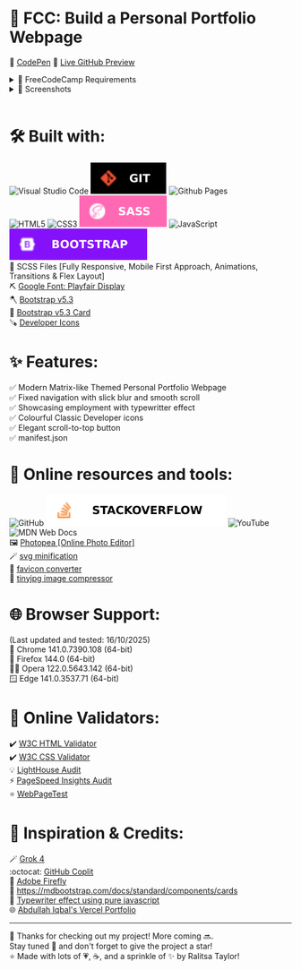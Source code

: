 # 🚀 FCC: Build a Personal Portfolio Webpage

📝 [CodePen](https://codepen.io/ralitsataylor/pen/KOdQJZ/)
🔗 [Live GitHub Preview](https://ralitsataylor.github.io/fcc-personal-portfolio-webpage/)

<details>
<summary>🎯 FreeCodeCamp Requirements</summary>

<br>

![FreeCodeCamp](https://img.shields.io/badge/Freecodecamp-%23123.svg?&style=for-the-badge&logo=freecodecamp&logoColor=green/)

Responsive Web Design Projects - Build a Personal Portfolio Webpage

Objective: Build an app that is functionally similar to https://codepen.io/freeCodeCamp/pen/zNBOYG. Do not copy this demo project.

Fulfill the below user stories and get all of the tests to pass. Give it your own personal style.

> You can use HTML, JavaScript, and CSS to complete this project. Plain CSS is recommended because that is what the lessons have covered so far and you should get some practice with plain CSS. You can use Bootstrap or SASS if you choose. Additional technologies (just for example jQuery, React, Angular, or Vue) are not recommended for this project, and using them is at your own risk. Other projects will give you a chance to work with different technology stacks like React. We will accept and try to fix all issue reports that use the suggested technology stack for this project. Happy coding!

🆔 User Story #1: My portfolio should have a welcome section with an id of welcome-section.                                                           
🔠 User Story #2: The welcome section should have an h1 element that contains text.                                                                   
🆔 User Story #3: My portfolio should have a projects section with an id of projects.                                                                 
🔡 User Story #4: The projects section should contain at least one element with a class of project-tile to hold a project.                            
🔗 User Story #5: The projects section should contain at least one link to a project.                                                                 
🧭 User Story #6: My portfolio should have a navbar with an id of navbar.                                                                             
🔗 User Story #7: The navbar should contain at least one link that I can click on to navigate to different sections of the page.                      
🔗 User Story #8: My portfolio should have a link with an id of profile-link, which opens my GitHub or FCC profile in a new tab.                      
📱 User Story #9: My portfolio should have at least one media query.
↕️ User Story #10: The height of the welcome section should be equal to the height of the viewport.                                                   
🔝 User Story #11: The navbar should always be at the top of the viewport.                                                                            

You can build your project by forking this [CodePen pen](https://codepen.io/freeCodeCamp/pen/MJjpwO/).
Or you can use this CDN link to run the tests in any environment you like:
https://cdn.freecodecamp.org/testable-projects-fcc/v1/bundle.js.
Once you're done, submit the URL to your working project with all its tests passing.
Remember to use the [Read-Search-Ask](https://www.freecodecamp.org/forum/t/how-to-get-help-when-you-are-stuck/19514/) method if you get stuck.

</details>

<details>
<summary>📸 Screenshots</summary>

## 🖥️ Desktop preview:
<img src="dist/img/fcc-personal-portfolio-webpage-desktop-preview.png" loading="lazy">

<table width="100%">
  <thead>
    <tr>
      <th width="65%" style="border: none;">📱 Tablet Preview</th>
      <th width="35%" style="border: none;">📱 Mobile Preview</th>
    </tr>
  </thead>
  <tbody>
    <tr>
      <td width="65%"><img src="dist/img/fcc-personal-portfolio-webpage-tablet-preview.png" loading="lazy"></td>
      <td width="35%"><img src="dist/img/fcc-personal-portfolio-webpage-mobile-preview.png" loading="lazy"></td>
    </tr>
  </tbody>
</table>

<br>

# 🏅 W3C HTML Validator
<img src="dist/img/fcc-personal-portfolio-webpage-w3c-html-validator.png" loading="lazy">

<br>

# 🏅 W3C CSS Validator
<img src="dist/img/fcc-personal-portfolio-webpage-w3c-css-validator.png" loading="lazy">

<br>

# 🌈 Chrome LightHouse Audit

Desktop:

<img src="dist/img/fcc-personal-portfolio-webpage-light-house-audit-desktop.png" loading="lazy">

<br>

Mobile:

<img src="dist/img/fcc-personal-portfolio-webpage-light-house-audit-mobile.png" loading="lazy">

<br>

# ⚡ PageSpeed Insights Results

Desktop:

<img src="dist/img/fcc-personal-portfolio-webpage-pagespeed-insights-desktop.png" loading="lazy">

<br>

Mobile:

<img src="dist/img/fcc-personal-portfolio-webpage-pagespeed-insights-mobile.png" loading="lazy">

</details>  
        
<br>

# 🛠️ Built with:
![Visual Studio Code](https://img.shields.io/badge/Visual%20Studio%20Code-0078d7.svg?style=for-the-badge&logo=visual-studio-code&logoColor=white/)
<img src="./dist/img/svgs-for-readme-md/git.svg?sanitize=true" alt="Git icon" loading="lazy"> ![Github Pages](https://img.shields.io/badge/github%20pages-121013?style=for-the-badge&logo=github&logoColor=white/)                                                                       
![HTML5](https://img.shields.io/badge/html5-%23FFFFFF.svg?style=for-the-badge&logo=html5&logoColor=white/) ![CSS3](https://img.shields.io/badge/css3-%231572B6.svg?style=for-the-badge&logo=css3&logoColor=white/) <img src="./dist/img/svgs-for-readme-md/sass.svg?sanitize=true" alt="Sass icon" loading="lazy"> ![JavaScript](https://img.shields.io/badge/javascript-%23323330.svg?style=for-the-badge&logo=javascript&logoColor=%23F7DF1E/) <img src="./dist/img/svgs-for-readme-md/bootstrap.svg?sanitize=true" alt="Bootstrap icon" loading="lazy">      
🔨 SCSS Files [Fully Responsive, Mobile First Approach, Animations, Transitions & Flex Layout]                                                               
⛏️ [Google Font: Playfair Display](https://fonts.google.com/specimen/Playfair+Display/)                                                                       
🪓 [Bootstrap v5.3](https://getbootstrap.com/docs/5.3/getting-started/introduction/)                                                            
🔩 [Bootstrap v5.3 Card](https://getbootstrap.com/docs/5.3/components/card/)                                                                        
🪚 [Developer Icons](https://devicon.dev/)                                                                                                          

# ✨ Features:
✅ Modern Matrix-like Themed Personal Portfolio Webpage                                                                                            
✅ Fixed navigation with slick blur and smooth scroll                                                                                                        
✅ Showcasing employment with typewritter effect                                                                            
✅ Colourful Classic Developer icons                                                                                                                           
✅ Elegant scroll-to-top button                                                                                                                                
✅ manifest.json                                                                                                                                

# 🧰 Online resources and tools:
![GitHub](https://img.shields.io/badge/github-%23121011.svg?style=for-the-badge&logo=github&logoColor=white/) <img src="./dist/img/svgs-for-readme-md/stackoverflow.svg?sanitize=true" alt="StackOverflow icon" loading="lazy"> ![YouTube](https://img.shields.io/badge/YouTube-%23FF0000.svg?style=for-the-badge&logo=YouTube&logoColor=white/) ![MDN Web Docs](https://img.shields.io/badge/MDN_Web_Docs-black?style=for-the-badge&logo=mdnwebdocs&logoColor=white/)                                                                      
🖼️ [Photopea [Online Photo Editor]](https://www.photopea.com/)      
🪄 [svg minification](https://www.svgviewer.dev/)                                                                                                
🌃 [favicon converter](https://favicon.io/favicon-converter/)       
💫 [tinyjpg image compressor](https://tinyjpg.com/)                                                                             

# 🌐 Browser Support:
(Last updated and tested: 16/10/2025)                                                                                                       
🌟 Chrome 141.0.7390.108 (64-bit)                                                                                                           
🦊 Firefox 144.0 (64-bit)                                                                                                                 
🏴‍☠️ Opera 122.0.5643.142 (64-bit)                                                                                                        
🪟 Edge 141.0.3537.71 (64-bit)    

# 🧪 Online Validators:
✔️ [W3C HTML Validator](https://validator.w3.org/)                                                                                          
✔️ [W3C CSS Validator](https://jigsaw.w3.org/css-validator/)                                                                           
💡 [LightHouse Audit](https://developers.google.com/web/tools/lighthouse/)                                                                  
⚡ [PageSpeed Insights Audit](https://pagespeed.web.dev/)                                                                                         
⭐ [WebPageTest](https://www.webpagetest.org/)                                                                                               

# 🌟 Inspiration & Credits:
🪄 [Grok 4](https://grok.com/)                                                                                                                                
:octocat: [GitHub Coplit](https://github.com/features/copilot)                                                                                                
🌃 [Adobe Firefly](https://firefly.adobe.com/)                                                                                                                
📑 https://mdbootstrap.com/docs/standard/components/cards                                                                                                        
📝 [Typewriter effect using pure javascript](https://codepen.io/aniketkr/pen/xxEYYjW)                                                                            
:globe_with_meridians: [Abdullah Iqbal's Vercel Portfolio](https://abdullah-portfolio-dev.vercel.app/)                                                        
                                                                                                              
---
  
🙌 Thanks for checking out my project! More coming 🔜.                                                                                      
Stay tuned 🚀 and don't forget to give the project a star!                                                                                 
⭐ Made with lots of 💗, ☕, and a sprinkle of ✨ by Ralitsa Taylor!  